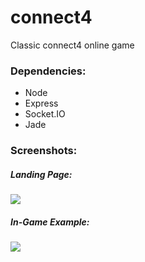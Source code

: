 connect4
========

Classic connect4 online game

### Dependencies:

  * Node
  * Express
  * Socket.IO
  * Jade
  
### Screenshots:

##### Landing Page:

![](https://raw.githubusercontent.com/bumjung/steam_projects/master/static/pics/main_page.png)

##### In-Game Example:

![](https://raw.githubusercontent.com/bumjung/steam_projects/master/static/pics/app_example.png)

